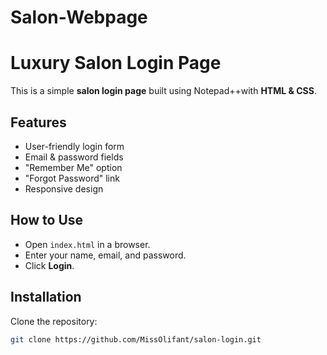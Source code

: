 # Salon-Webpage
# Luxury Salon Login Page

This is a simple **salon login page** built using Notepad++with **HTML & CSS**.

## Features
- User-friendly login form
- Email & password fields
- "Remember Me" option
- "Forgot Password" link
- Responsive design

## How to Use
- Open `index.html` in a browser.
- Enter your name, email, and password.
- Click **Login**.

## Installation
Clone the repository:
```sh
git clone https://github.com/MissOlifant/salon-login.git
